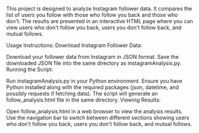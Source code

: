 This project is designed to analyze Instagram follower data. It compares the list of users you follow with those who follow you back and those who don't. The results are presented in an interactive HTML page where you can view users who don't follow you back, users you don't follow back, and mutual follows.

Usage Instructions:
Download Instagram Follower Data:

Download your follower data from Instagram in JSON format.
Save the downloaded JSON file into the same directory as instagramAnalysis.py.
Running the Script:

Run instagramAnalysis.py in your Python environment.
Ensure you have Python installed along with the required packages (json, datetime, and possibly requests if fetching data).
The script will generate an follow_analysis.html file in the same directory.
Viewing Results:

Open follow_analysis.html in a web browser to view the analysis results.
Use the navigation bar to switch between different sections showing users who don't follow you back, users you don't follow back, and mutual follows.
